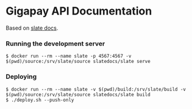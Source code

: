 # Gigapay API Documentation

Based on [slate docs](https://github.com/slatedocs/slate).

### Running the development server

```
$ docker run --rm --name slate -p 4567:4567 -v $(pwd)/source:/srv/slate/source slatedocs/slate serve
```

### Deploying

```
$ docker run --rm --name slate -v $(pwd)/build:/srv/slate/build -v $(pwd)/source:/srv/slate/source slatedocs/slate build
$ ./deploy.sh --push-only
```
